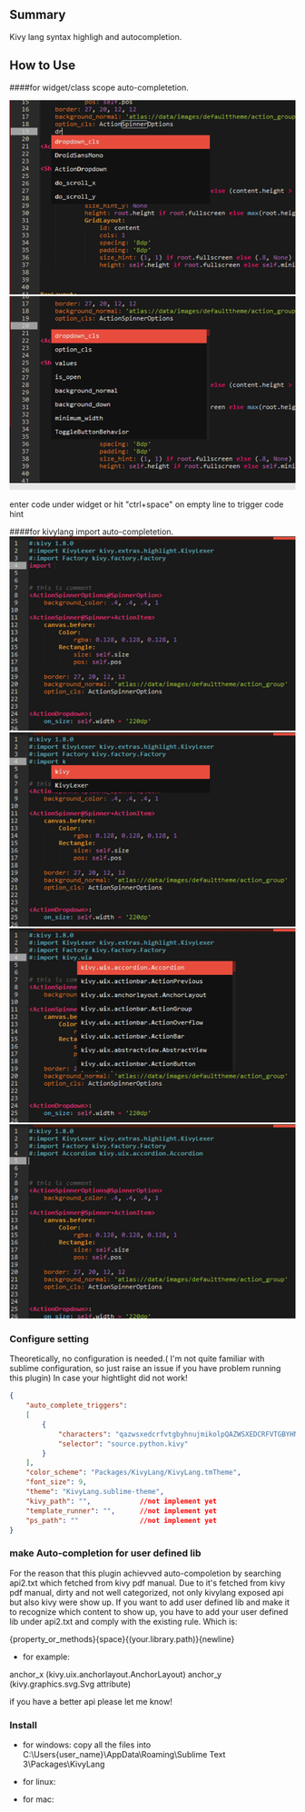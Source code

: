## Summary
Kivy lang syntax highligh and autocompletion.


## How to Use
####for widget/class scope auto-completetion.

![alt tag](scope1.png) ![alt tag](scope2.png)

enter code under widget or hit "ctrl+space" on empty line to trigger code hint


####for kivylang import auto-completetion.
![alt tag](import1.png) ![alt tag](import2.png) ![alt tag](import3.png) ![alt tag](import4.png) 


### Configure setting
Theoretically, no configuration is needed.( I'm not quite familiar with sublime configuration, so just raise an issue if you have problem running this plugin)
In case your hightlight did not work!

```json
{
    "auto_complete_triggers":
    [
        {
            "characters": "qazwsxedcrfvtgbyhnujmikolpQAZWSXEDCRFVTGBYHNUJMIKOLP.\n ",
            "selector": "source.python.kivy"
        }
    ],
    "color_scheme": "Packages/KivyLang/KivyLang.tmTheme",
    "font_size": 9,
    "theme": "KivyLang.sublime-theme",
    "kivy_path": "",            //not implement yet
    "template_runner": "",      //not implement yet
    "ps_path": ""               //not implement yet
}

```

### make Auto-completion for user defined lib
For the reason that this plugin achievved auto-compoletion by searching api2.txt which fetched from kivy pdf manual. Due to it's fetched from kivy pdf manual, dirty and not well categorized, not only kivylang exposed api but also kivy were show up. If you want to add user defined lib and make it to recognize which content to show up, you have to add your user defined lib under api2.txt and comply with the existing rule. Which is:

{property_or_methods}{space}{(your.library.path)}{newline}
- for example:

anchor_x (kivy.uix.anchorlayout.AnchorLayout)
anchor_y (kivy.graphics.svg.Svg attribute)

if you have a better api please let me know!




### Install
* for windows:
    copy all the files into C:\Users\{user_name}\AppData\Roaming\Sublime Text 3\Packages\KivyLang

* for linux:

* for mac:
